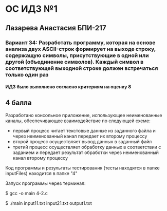 # ОС ИДЗ №1
## Лазарева Анастасия БПИ-217
### Вариант 34: Разработать программу, которая на основе анализа двух ASCII-строк формирует на выходе строку, содержащую символы, присутствующие в одной или другой (объединение символов). Каждый символ в соответствующей выходной строке должен встречаться только один раз
#### ИДЗ было выполнено согласно критериям на оценку 8

## 4 балла

Разработано консольное приложение, использующее неименованные каналы, обеспечивающее взаимодействие по следующей схеме:
- первый процесс читает текстовые данные из заданного файла и через неименованный канал передает их второму процессу
- второй процесс осуществляет вывод данных в заданный файл
- третий процесс осуществляет обработку данных в соответствии с заданием и передает результат обработки через неименованный канал второму процессу

Код программы и результаты тестирования (тесты находятся в папке inputFiles) находится в папке  "4"

Запуск программы через терминал:

$ gcc -o main 4-2.c

$ ./main input11.txt input21.txt output1.txt
